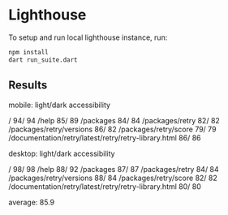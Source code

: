 # Lighthouse

To setup and run local lighthouse instance, run:

```bash
npm install
dart run_suite.dart
```

## Results

mobile:                                               light/dark accessibility

/                                                     94/ 94
/help                                                 85/ 89
/packages                                             84/ 84
/packages/retry                                       82/ 82
/packages/retry/versions                              86/ 82
/packages/retry/score                                 79/ 79
/documentation/retry/latest/retry/retry-library.html  86/ 86

desktop:                                              light/dark accessibility

/                                                     98/ 98
/help                                                 88/ 92
/packages                                             87/ 87
/packages/retry                                       84/ 84
/packages/retry/versions                              88/ 84
/packages/retry/score                                 82/ 82
/documentation/retry/latest/retry/retry-library.html  80/ 80

average: 85.9
